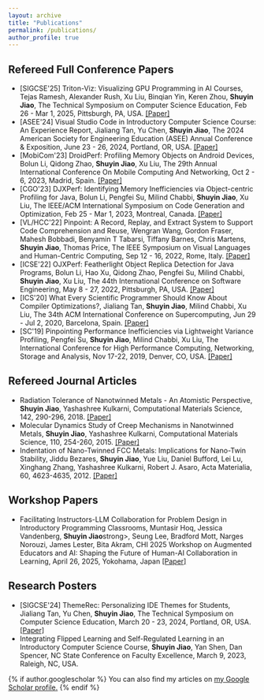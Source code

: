 ```yaml
---
layout: archive
title: "Publications"
permalink: /publications/
author_profile: true
---
```

<h2>Refereed Full Conference Papers</h2>

<ul>
  <li>[SIGCSE'25] Triton-Viz: Visualizing GPU Programming in AI Courses, Tejas Ramesh, Alexander Rush, Xu Liu, Binqian Yin, Keren Zhou, <strong>Shuyin Jiao</strong>, The Technical Symposium on Computer Science Education, Feb 26 - Mar 1, 2025, Pittsburgh, PA, USA. <a href="https://dl.acm.org/doi/10.1145/3641554.3701795">[Paper]</a></li>
  <li>[ASEE'24] Visual Studio Code in Introductory Computer Science Course: An Experience Report, Jialiang Tan, Yu Chen, <strong>Shuyin Jiao</strong>, The 2024 American Society for Engineering Education (ASEE) Annual Conference & Exposition, June 23 - 26, 2024, Portland, OR, USA. <a href="https://peer.asee.org/visual-studio-code-in-introductory-computer-science-course-an-experience-report">[Paper]</a></li>
  <li>[MobiCom'23] DroidPerf: Profiling Memory Objects on Android Devices, Bolun Li, Qidong Zhao, <strong>Shuyin Jiao</strong>, Xu Liu, The 29th Annual International Conference On Mobile Computing And Networking, Oct 2 - 6, 2023, Madrid, Spain. <a href="https://dl.acm.org/doi/abs/10.1145/3570361.3592503">[Paper]</a></li>
  <li>[CGO'23] DJXPerf: Identifying Memory Inefficiencies via Object-centric Profiling for Java, Bolun Li, Pengfei Su, Milind Chabbi, <strong>Shuyin Jiao</strong>, Xu Liu, The IEEE/ACM International Symposium on Code Generation and Optimization, Feb 25 - Mar 1, 2023, Montreal, Canada. <a href="https://dl.acm.org/doi/abs/10.1145/3579990.3580010">[Paper]</a></li>
  <li>[VL/HCC'22] Pinpoint: A Record, Replay, and Extract System to Support Code Comprehension and Reuse, Wengran Wang, Gordon Fraser, Mahesh Bobbadi, Benyamin T Tabarsi, Tiffany Barnes, Chris Martens, <strong>Shuyin Jiao</strong>, Thomas Price, The IEEE Symposium on Visual Languages and Human-Centric Computing, Sep 12 - 16, 2022, Rome, Italy. <a href="https://ieeexplore.ieee.org/document/9833105">[Paper]</a></li>
  <li>[ICSE'22] OJXPerf: Featherlight Object Replica Detection for Java Programs, Bolun Li, Hao Xu, Qidong Zhao, Pengfei Su, Milind Chabbi, <strong>Shuyin Jiao</strong>, Xu Liu, The 44th International Conference on Software Engineering, May 8 - 27, 2022, Pittsburgh, PA, USA. <a href="https://dl.acm.org/doi/abs/10.1145/3510003.3510083">[Paper]</a></li>
  <li>[ICS'20] What Every Scientific Programmer Should Know About Compiler Optimizations?, Jialiang Tan, <strong>Shuyin Jiao</strong>, Milind Chabbi, Xu Liu, The 34th ACM International Conference on Supercomputing, Jun 29 - Jul 2, 2020, Barcelona, Spain. <a href="https://dl.acm.org/doi/10.1145/3392717.3392754">[Paper]</a></li>
  <li>[SC'19] Pinpointing Performance Inefficiencies via Lightweight Variance Profiling, Pengfei Su, <strong>Shuyin Jiao</strong>, Milind Chabbi, Xu Liu, The International Conference for High Performance Computing, Networking, Storage and Analysis, Nov 17-22, 2019, Denver, CO, USA. <a href="https://dl.acm.org/doi/10.1145/3295500.3356167">[Paper]</a></li>
</ul>

<h2>Refereed Journal Articles</h2>

<ul>
  <li>Radiation Tolerance of Nanotwinned Metals - An Atomistic Perspective, <strong>Shuyin Jiao</strong>, Yashashree Kulkarni, Computational Materials Science, 142, 290-296, 2018. <a href="https://www.sciencedirect.com/science/article/abs/pii/S0927025617305839">[Paper]</a></li>
  <li>Molecular Dynamics Study of Creep Mechanisms in Nanotwinned Metals, <strong>Shuyin Jiao</strong>, Yashashree Kulkarni, Computational Materials Science, 110, 254-260, 2015. <a href="https://www.sciencedirect.com/science/article/abs/pii/S0927025615005145">[Paper]</a></li>
  <li>Indentation of Nano-Twinned FCC Metals: Implications for Nano-Twin Stability, Jiddu Bezares, <strong>Shuyin Jiao</strong>, Yue Liu, Daniel Bufford, Lei Lu, Xinghang Zhang, Yashashree Kulkarni, Robert J. Asaro, Acta Materialia, 60, 4623-4635, 2012. <a href="https://www.sciencedirect.com/science/article/abs/pii/S1359645412002005">[Paper]</a></li>

</ul>

<h2>Workshop Papers</h2>

<ul>
  <li>Facilitating Instructors-LLM Collaboration for Problem Design in Introductory Programming Classrooms, Muntasir Hoq, Jessica Vandenberg, <strong>Shuyin Jiao</strong>strong>, Seung Lee, Bradford Mott, Narges Norouzi, James Lester, Bita Akram, CHI 2025 Workshop on Augmented Educators and AI: Shaping the Future of Human-AI Collaboration in Learning, April 26, 2025, Yokohama, Japan <a href="https://arxiv.org/abs/2504.01259">[Paper]</a></li>

</ul>

<h2>Research Posters</h2>

<ul>
  <li>[SIGCSE'24] ThemeRec: Personalizing IDE Themes for Students, Jialiang Tan, Yu Chen, <strong>Shuyin Jiao</strong>, The Technical Symposium on Computer Science Education, March 20 - 23, 2024, Portland, OR, USA. <a href="https://dl.acm.org/doi/10.1145/3626253.3635577">[Paper]</a></li>
  <li>Integrating Flipped Learning and Self-Regulated Learning in an Introductory Computer Science Course, <strong>Shuyin Jiao</strong>, Yan Shen, Dan Spencer, NC State Conference on Faculty Excellence, March 9, 2023, Raleigh, NC, USA.</li>
  

</ul>

{% if author.googlescholar %}
  You can also find my articles on <u><a href="{{author.googlescholar}}">my Google Scholar profile</a>.</u>
{% endif %}


